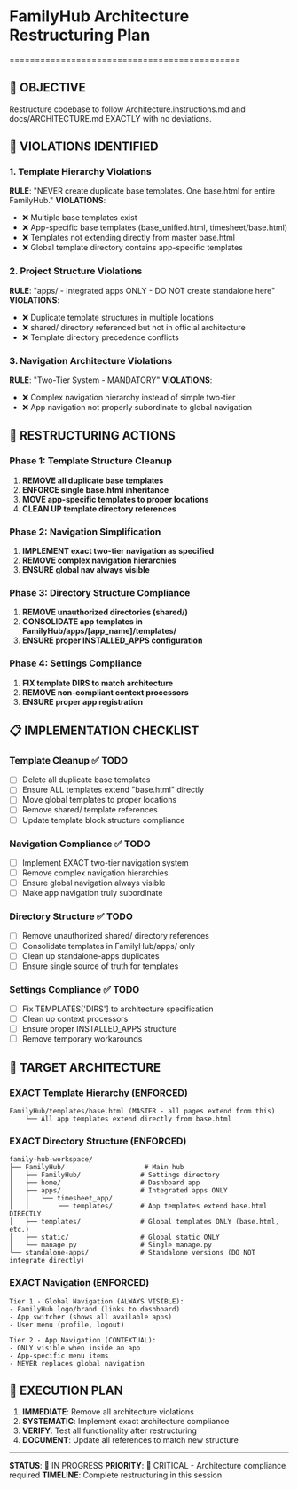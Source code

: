 # FamilyHub Architecture Restructuring Plan
=============================================

## 🎯 OBJECTIVE
Restructure codebase to follow Architecture.instructions.md and docs/ARCHITECTURE.md EXACTLY with no deviations.

## 🚨 VIOLATIONS IDENTIFIED

### 1. Template Hierarchy Violations
**RULE**: "NEVER create duplicate base templates. One base.html for entire FamilyHub."
**VIOLATIONS**:
- ❌ Multiple base templates exist
- ❌ App-specific base templates (base_unified.html, timesheet/base.html)
- ❌ Templates not extending directly from master base.html
- ❌ Global template directory contains app-specific templates

### 2. Project Structure Violations  
**RULE**: "apps/ - Integrated apps ONLY - DO NOT create standalone here"
**VIOLATIONS**:
- ❌ Duplicate template structures in multiple locations
- ❌ shared/ directory referenced but not in official architecture
- ❌ Template directory precedence conflicts

### 3. Navigation Architecture Violations
**RULE**: "Two-Tier System - MANDATORY"
**VIOLATIONS**:
- ❌ Complex navigation hierarchy instead of simple two-tier
- ❌ App navigation not properly subordinate to global navigation

## 🔧 RESTRUCTURING ACTIONS

### Phase 1: Template Structure Cleanup
1. **REMOVE all duplicate base templates**
2. **ENFORCE single base.html inheritance**
3. **MOVE app-specific templates to proper locations**
4. **CLEAN UP template directory references**

### Phase 2: Navigation Simplification
1. **IMPLEMENT exact two-tier navigation as specified**
2. **REMOVE complex navigation hierarchies**
3. **ENSURE global nav always visible**

### Phase 3: Directory Structure Compliance
1. **REMOVE unauthorized directories (shared/)**
2. **CONSOLIDATE app templates in FamilyHub/apps/[app_name]/templates/**
3. **ENSURE proper INSTALLED_APPS configuration**

### Phase 4: Settings Compliance
1. **FIX template DIRS to match architecture**
2. **REMOVE non-compliant context processors**
3. **ENSURE proper app registration**

## 📋 IMPLEMENTATION CHECKLIST

### Template Cleanup ✅ TODO
- [ ] Delete all duplicate base templates
- [ ] Ensure ALL templates extend "base.html" directly
- [ ] Move global templates to proper locations
- [ ] Remove shared/ template references
- [ ] Update template block structure compliance

### Navigation Compliance ✅ TODO  
- [ ] Implement EXACT two-tier navigation system
- [ ] Remove complex navigation hierarchies
- [ ] Ensure global navigation always visible
- [ ] Make app navigation truly subordinate

### Directory Structure ✅ TODO
- [ ] Remove unauthorized shared/ directory references
- [ ] Consolidate templates in FamilyHub/apps/ only
- [ ] Clean up standalone-apps duplicates
- [ ] Ensure single source of truth for templates

### Settings Compliance ✅ TODO
- [ ] Fix TEMPLATES['DIRS'] to architecture specification
- [ ] Clean up context processors
- [ ] Ensure proper INSTALLED_APPS structure
- [ ] Remove temporary workarounds

## 🎯 TARGET ARCHITECTURE

### EXACT Template Hierarchy (ENFORCED)
```
FamilyHub/templates/base.html (MASTER - all pages extend from this)
    └── All app templates extend directly from base.html
```

### EXACT Directory Structure (ENFORCED)
```
family-hub-workspace/
├── FamilyHub/                    # Main hub
│   ├── FamilyHub/               # Settings directory  
│   ├── home/                    # Dashboard app
│   ├── apps/                    # Integrated apps ONLY
│   │   └── timesheet_app/
│   │       └── templates/       # App templates extend base.html DIRECTLY
│   ├── templates/               # Global templates ONLY (base.html, etc.)
│   ├── static/                  # Global static ONLY
│   └── manage.py                # Single manage.py
└── standalone-apps/             # Standalone versions (DO NOT integrate directly)
```

### EXACT Navigation (ENFORCED)
```
Tier 1 - Global Navigation (ALWAYS VISIBLE):
- FamilyHub logo/brand (links to dashboard)
- App switcher (shows all available apps)  
- User menu (profile, logout)

Tier 2 - App Navigation (CONTEXTUAL):
- ONLY visible when inside an app
- App-specific menu items
- NEVER replaces global navigation
```

## 🚀 EXECUTION PLAN

1. **IMMEDIATE**: Remove all architecture violations
2. **SYSTEMATIC**: Implement exact architecture compliance
3. **VERIFY**: Test all functionality after restructuring
4. **DOCUMENT**: Update all references to match new structure

---

**STATUS**: 🔄 IN PROGRESS
**PRIORITY**: 🚨 CRITICAL - Architecture compliance required
**TIMELINE**: Complete restructuring in this session
